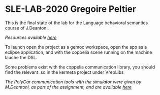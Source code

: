 # SLE-LAB-2020 Gregoire Peltier
This is the final state of the lab for the Language behavioral semantics course of J.Deantoni.

_Resources available [here](http://www.i3s.unice.fr/~deantoni/teaching_resources/SI5/LanguageBehavioralSemanticsByPractice/current/)_

To launch open the project as a gemoc workspace, open the app as a eclipse application, and with the coppelia scene running on the machine lauche the DSL.

Some problems exist with the coppelia communication library, you should find the relevant .so in the kermeta project under VrepLibs

_The PolyCar communication tools with the simulator were given by M.Deantoni, as part of the assignment, and are available [here](https://github.com/jdeantoni/PolyCar)_
